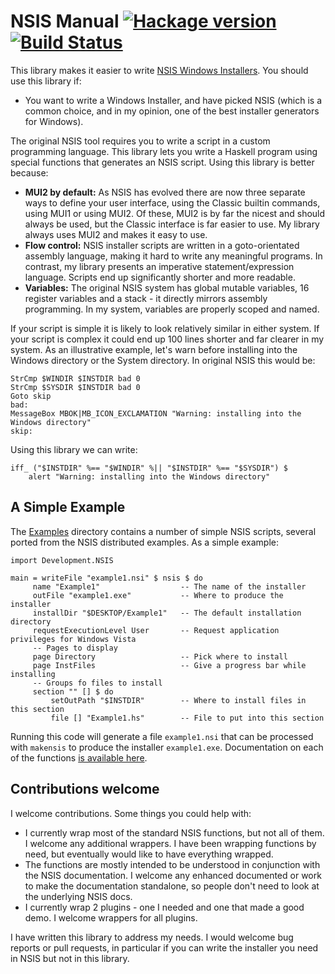 # NSIS Manual [![Hackage version](https://img.shields.io/hackage/v/nsis.svg?style=flat)](https://hackage.haskell.org/package/nsis) [![Build Status](https://img.shields.io/travis/ndmitchell/nsis.svg?style=flat)](https://travis-ci.org/ndmitchell/nsis)

This library makes it easier to write [NSIS Windows Installers](http://nsis.sourceforge.net/). You should use this library if:

* You want to write a Windows Installer, and have picked NSIS (which is a common choice, and in my opinion, one of the best installer generators for Windows).

The original NSIS tool requires you to write a script in a custom programming language. This library lets you write a Haskell program using special functions that generates an NSIS script. Using this library is better because:

* **MUI2 by default:** As NSIS has evolved there are now three separate ways to define your user interface, using the Classic builtin commands, using MUI1 or using MUI2. Of these, MUI2 is by far the nicest and should always be used, but the Classic interface is far easier to use. My library always uses MUI2 and makes it easy to use.
* **Flow control:** NSIS installer scripts are written in a goto-orientated assembly language, making it hard to write any meaningful programs. In contrast, my library presents an imperative statement/expression language. Scripts end up significantly shorter and more readable.
* **Variables:** The original NSIS system has global mutable variables, 16 register variables and a stack - it directly mirrors assembly programming. In my system, variables are properly scoped and named.

If your script is simple it is likely to look relatively similar in either system. If your script is complex it could end up 100 lines shorter and far clearer in my system. As an illustrative example, let's warn before installing into the Windows directory or the System directory. In original NSIS this would be:

    StrCmp $WINDIR $INSTDIR bad 0
    StrCmp $SYSDIR $INSTDIR bad 0
    Goto skip
    bad:
    MessageBox MBOK|MB_ICON_EXCLAMATION "Warning: installing into the Windows directory"
    skip:

Using this library we can write:

    iff_ ("$INSTDIR" %== "$WINDIR" %|| "$INSTDIR" %== "$SYSDIR") $
        alert "Warning: installing into the Windows directory"

## A Simple Example

The [Examples](https://github.com/ndmitchell/nsis/tree/master/Examples) directory contains a number of simple NSIS scripts, several ported from the NSIS distributed examples. As a simple example:

    import Development.NSIS

    main = writeFile "example1.nsi" $ nsis $ do
         name "Example1"                  -- The name of the installer
         outFile "example1.exe"           -- Where to produce the installer
         installDir "$DESKTOP/Example1"   -- The default installation directory
         requestExecutionLevel User       -- Request application privileges for Windows Vista
         -- Pages to display
         page Directory                   -- Pick where to install
         page InstFiles                   -- Give a progress bar while installing
         -- Groups fo files to install
         section "" [] $ do
             setOutPath "$INSTDIR"        -- Where to install files in this section
             file [] "Example1.hs"        -- File to put into this section

Running this code will generate a file `example1.nsi` that can be processed with `makensis` to produce the installer `example1.exe`. Documentation on each of the functions [is available here](http://hackage.haskell.org/package/nsis/docs/Development-NSIS.html).

## Contributions welcome

I welcome contributions. Some things you could help with:

* I currently wrap most of the standard NSIS functions, but not all of them. I welcome any additional wrappers. I have been wrapping functions by need, but eventually would like to have everything wrapped.
* The functions are mostly intended to be understood in conjunction with the NSIS documentation. I welcome any enhanced documented or work to make the documentation standalone, so people don't need to look at the underlying NSIS docs.
* I currently wrap 2 plugins - one I needed and one that made a good demo. I welcome wrappers for all plugins.

I have written this library to address my needs. I would welcome bug reports or pull requests, in particular if you can write the installer you need in NSIS but not in this library.
